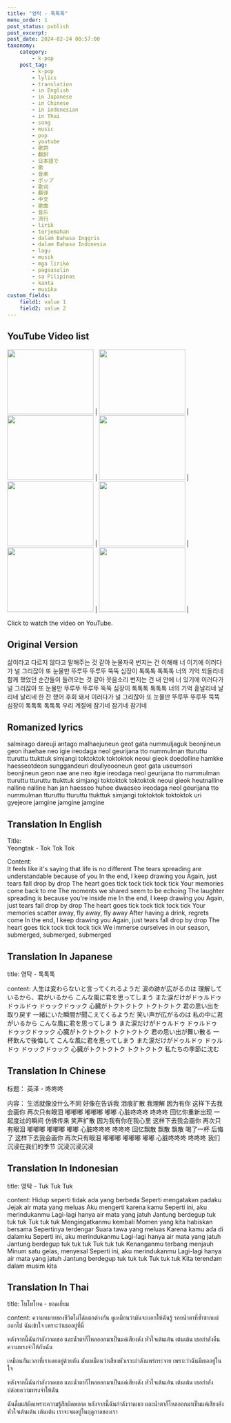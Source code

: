 ```yaml
---
title: "영탁 - 톡톡톡"
menu_order: 1
post_status: publish
post_excerpt: 
post_date: 2024-02-24 00:57:00
taxonomy:
    category:
        - k-pop
    post_tag:
        - k-pop
        - lylics
        - translation
        - in English
        - in Japanese
        - in Chinese
        - in indonesian
        - in Thai
        - song
        - music
        - pop
        - youtube
        - 歌詞
        - 翻訳
        - 日本語で
        - 歌
        - 音楽
        - ポップ
        - 歌词
        - 翻译
        - 中文
        - 歌曲
        - 音乐
        - 流行
        - lirik
        - terjemahan
        - dalam Bahasa Inggris
        - dalam Bahasa Indonesia
        - lagu
        - musik
        - mga liriko
        - pagsasalin
        - sa Pilipinas
        - kanta
        - musika
custom_fields:
    field1: value 1
    field2: value 2
---
```


## YouTube Video list
 [<img src='http://img.youtube.com/vi/dA7PZTfstWQ/0.jpg' width='200' height='150'>](https://youtu.be/dA7PZTfstWQ) | [<img src='http://img.youtube.com/vi/0d0vKQxx9aI/0.jpg' width='200' height='150'>](https://youtu.be/0d0vKQxx9aI) | [<img src='http://img.youtube.com/vi/SlakCHmXOLI/0.jpg' width='200' height='150'>](https://youtu.be/SlakCHmXOLI) | [<img src='http://img.youtube.com/vi/stl5slmRkt0/0.jpg' width='200' height='150'>](https://youtu.be/stl5slmRkt0) | [<img src='http://img.youtube.com/vi/U0NYBFRhaXI/0.jpg' width='200' height='150'>](https://youtu.be/U0NYBFRhaXI) |
 [<img src='http://img.youtube.com/vi/lejdhkx3jcw/0.jpg' width='200' height='150'>](https://youtu.be/lejdhkx3jcw) | [<img src='http://img.youtube.com/vi/pbld_5F2Q2E/0.jpg' width='200' height='150'>](https://youtu.be/pbld_5F2Q2E) | [<img src='http://img.youtube.com/vi/S3z63DbjfQI/0.jpg' width='200' height='150'>](https://youtu.be/S3z63DbjfQI) |

Click to watch the video on YouTube.
## Original Version
삶이라고 다르지 않다고 
말해주는 것 같아 
눈물자국 번지는 건 
이해해 너 이기에 
이러다가 널 그리잖아 
또 눈물만 뚜루뚜 뚜루뚜 뚝뚝 
심장이 톡톡톡 
톡톡톡 
너의 기억 되돌리네 
함께 했었던 순간들이 
들려오는 것 같아 
웃음소리 번지는 건 
내 안에 너 있기에 
이러다가 널 그리잖아 
또 눈물만 뚜루뚜 뚜루뚜 뚝뚝 
심장이 톡톡톡 
톡톡톡 
너의 기억 흩날리네 날리네 날리네 
한 잔 했어 후회 돼서 
이러다가 널 그리잖아 
또 눈물만 뚜루뚜 뚜루뚜 뚝뚝 
심장이 톡톡톡 
톡톡톡 
우리 계절에 잠기네 잠기네 잠기네 








## Romanized lyrics
salmirago dareuji antago 
malhaejuneun geot gata 
nummuljaguk beonjineun geon 
ihaehae neo igie 
ireodaga neol geurijana 
tto nummulman tturuttu tturuttu ttukttuk 
simjangi toktoktok 
toktoktok 
neoui gieok doedolline 
hamkke haesseotdeon sunggandeuri 
deullyeooneun geot gata 
useumsori beonjineun geon 
nae ane neo itgie 
ireodaga neol geurijana 
tto nummulman tturuttu tturuttu ttukttuk 
simjangi toktoktok 
toktoktok 
neoui gieok heutnalline nalline nalline 
han jan haesseo huhoe dwaeseo 
ireodaga neol geurijana 
tto nummulman tturuttu tturuttu ttukttuk 
simjangi toktoktok 
toktoktok 
uri gyejeore jamgine jamgine jamgine 








## Translation In English
Title:  
Yeongtak - Tok Tok Tok

Content:  
It feels like it's saying that life is no different 
The tears spreading are understandable because of you 
In the end, I keep drawing you 
Again, just tears fall drop by drop 
The heart goes tick tock tick tock tick 
Your memories come back to me 
The moments we shared seem to be echoing 
The laughter spreading is because you're inside me 
In the end, I keep drawing you 
Again, just tears fall drop by drop 
The heart goes tick tock tick tock tick 
Your memories scatter away, fly away, fly away 
After having a drink, regrets come 
In the end, I keep drawing you 
Again, just tears fall drop by drop 
The heart goes tick tock tick tock tick 
We immerse ourselves in our season, submerged, submerged, submerged
## Translation In Japanese
title:
영탁 - 톡톡톡

content:
人生は変わらないと言ってくれるようだ
涙の跡が広がるのは
理解しているから、君がいるから
こんな風に君を思ってしまう
また涙だけがドゥルドゥ ドゥルドゥ ドゥックドゥック
心臓がトクトクトク
トクトクトク
君の思い出を取り戻す
一緒にいた瞬間が聞こえてくるようだ
笑い声が広がるのは
私の中に君がいるから
こんな風に君を思ってしまう
また涙だけがドゥルドゥ ドゥルドゥ ドゥックドゥック
心臓がトクトクトク
トクトクトク
君の思い出が舞い散る
一杯飲んで後悔して
こんな風に君を思ってしまう
また涙だけがドゥルドゥ ドゥルドゥ ドゥックドゥック
心臓がトクトクトク
トクトクトク
私たちの季節に沈む
## Translation In Chinese
标题：
英泽 - 咚咚咚

内容：
生活就像没什么不同
好像在告诉我
泪痕扩散
我理解 因为有你
这样下去我会画你
再次只有眼泪 嘟嘟嘟 嘟嘟嘟 嘟嘟
心脏咚咚咚
咚咚咚
回忆你重新出现
一起度过的瞬间
仿佛传来
笑声扩散
因为我有你在我心里
这样下去我会画你
再次只有眼泪 嘟嘟嘟 嘟嘟嘟 嘟嘟
心脏咚咚咚
咚咚咚
回忆飘散 飘散 飘散
喝了一杯 后悔了
这样下去我会画你
再次只有眼泪 嘟嘟嘟 嘟嘟嘟 嘟嘟
心脏咚咚咚
咚咚咚
我们沉浸在我们的季节
沉浸沉浸沉浸
## Translation In Indonesian
title:
영탁 - Tuk Tuk Tuk

content:
Hidup seperti tidak ada yang berbeda
Seperti mengatakan padaku
Jejak air mata yang meluas
Aku mengerti karena kamu
Seperti ini, aku merindukanmu
Lagi-lagi hanya air mata yang jatuh
Jantung berdegup tuk tuk tuk
Tuk tuk tuk
Mengingatkanmu kembali
Momen yang kita habiskan bersama
Sepertinya terdengar
Suara tawa yang meluas
Karena kamu ada di dalamku
Seperti ini, aku merindukanmu
Lagi-lagi hanya air mata yang jatuh
Jantung berdegup tuk tuk tuk
Tuk tuk tuk
Kenanganmu terbang menjauh
Minum satu gelas, menyesal
Seperti ini, aku merindukanmu
Lagi-lagi hanya air mata yang jatuh
Jantung berdegup tuk tuk tuk
Tuk tuk tuk
Kita terendam dalam musim kita
## Translation In Thai
title: โทโทโทค - ยอดเยี่ยม

content:
ความหมายของชีวิตไม่ได้แตกต่างกัน
ดูเหมือนว่ามันจะบอกให้ฉันรู้
รอยน้ำตาที่ซ้ำซากแผ่ออกไป
ฉันเข้าใจ เพราะว่าเธออยู่ที่นี่

หลังจากนี้ฉันกำลังวาดเธอ
และน้ำตาก็ไหลออกมาเป็นแค่เสียงดัง
หัวใจเต้นเต้น
เต้นเต้น
เธอกำลังคืนความทรงจำให้กับฉัน

เหมือนกันเวลาที่เราเคยอยู่ด้วยกัน
มันเหมือนว่าเสียงหัวเราะกำลังแพร่กระจาย
เพราะว่าฉันมีเธออยู่ในใจ

หลังจากนี้ฉันกำลังวาดเธอ
และน้ำตาก็ไหลออกมาเป็นแค่เสียงดัง
หัวใจเต้นเต้น
เต้นเต้น
เธอกำลังปล่อยความทรงจำให้ฉัน

ฉันดื่มแก้ผิดเพราะความรู้สึกผิดพลาด
หลังจากนี้ฉันกำลังวาดเธอ
และน้ำตาก็ไหลออกมาเป็นแค่เสียงดัง
หัวใจเต้นเต้น
เต้นเต้น
เราจะจมอยู่ในฤดูกาลของเรา

